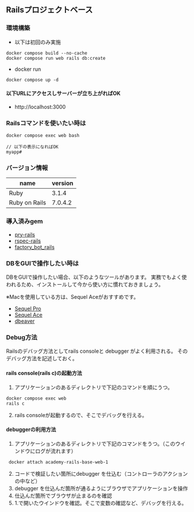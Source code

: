 ## Railsプロジェクトベース

### 環境構築
- 以下は初回のみ実施

```
docker compose build --no-cache
docker compose run web rails db:create
```

- docker run

```
docker compose up -d
```

#### 以下URLにアクセスしサーバーが立ち上がればOK

- http://localhost:3000


### Railsコマンドを使いたい時は

```
docker compose exec web bash

// 以下の表示になればOK
myapp#
```

### バージョン情報

name|version
--|--
Ruby | 3.1.4
Ruby on Rails | 7.0.4.2

### 導入済みgem

- [pry-rails](https://github.com/pry/pry-rails)
- [rspec-rails](https://github.com/rspec/rspec-rails)
- [factory_bot_rails](https://github.com/thoughtbot/factory_bot_rails)

### DBをGUIで操作したい時は

DBをGUIで操作したい場合、以下のようなツールがあります。
実務でもよく使われるため、インストールして今から使い方に慣れておきましょう。

※Macを使用している方は、Sequel Aceがおすすめです。
- [Sequel Pro](https://www.sequelpro.com/)
- [Sequel Ace](https://sequel-ace.com/)
- [dbeaver](https://dbeaver.io/)

### Debug方法
Railsのデバッグ方法としてrails consoleと debugger がよく利用される。
そのデバッグ方法を記述しておく。
#### rails console(rails c)の起動方法
1. アプリケーションのあるディレクトリで下記のコマンドを順にうつ。
```
docker compose exec web
rails c
```
2. rails consoleが起動するので、そこでデバッグを行える。

#### debuggerの利用方法

1. アプリケーションのあるディレクトリで下記のコマンドをうつ。（このウインドウにログが流れます）
```
 docker attach academy-rails-base-web-1
```

2. コードで検証したい箇所にdebugger を仕込む（コントローラのアクションの中など）
3. debugger を仕込んだ箇所が通るようにブラウザでアプリケーションを操作
4. 仕込んだ箇所でブラウザが止まるのを確認
5. 1.で開いたウインドウを確認。そこで変数の確認など、デバッグを行える。

